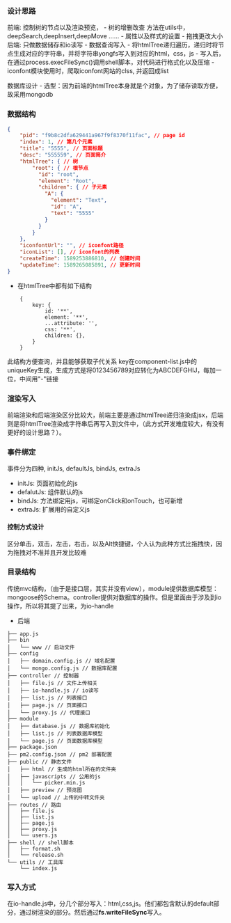 ### 设计思路
前端: 控制树的节点以及渲染预览，
	- 树的增删改查 方法在utils中，deepSearch,deepInsert,deepMove ......
	- 属性以及样式的设置
	- 拖拽更改大小
后端: 只做数据储存和io读写
	- 数据查询写入
	- 将htmlTree递归遍历，递归时将节点生成对应的字符串，并将字符串yongfs写入到对应的html，css，js
	- 写入后，在通过process.execFileSync()调用shell脚本，对代码进行格式化以及压缩
	- iconfont模块使用时，爬取iconfont网站的clss, 并返回成list

数据库设计
	- 选型：因为前端的htmlTree本身就是个对象，为了储存读取方便，故采用mongodb

### 数据结构
```json
{
	"pid": "f9b8c2dfa629441a967f9f8370f11fac", // page id
	"index": 1, // 第几个元素
	"title": "5555", // 页面标题
	"desc": "555559", // 页面简介
	"htmlTree": { // 树
		"root": { // 根节点
		  "id": "root",
		  "element": "Root",
		  "children": { // 子元素
		    "A": {
		      "element": "Text",
		      "id": "A",
		      "text": "5555"
		    }
		  }
		}
	},
	"iconfontUrl": "", // iconfont路径
	"iconList": [], // iconfont的列表
	"createTime": 1589253886810, // 创建时间
	"updateTime": 1589265085891, // 更新时间
}
```

- 在htmlTree中都有如下结构
```
	{
		key: {
			id: '**',
			element: '**',
			...attribute: '',
			css: '**',
			children: {},
		}
	}
```
 此结构方便查询，并且能够获取子代关系
 key在component-list.js中的uniqueKey生成，生成方式是将0123456789对应转化为ABCDEFGHIJ，每加一位，中间用"-"链接


### 渲染写入
前端渲染和后端渲染区分比较大，前端主要是通过htmlTree递归渲染成jsx，后端则是将htmlTree渲染成字符串后再写入到文件中，（此方式开发难度较大，有没有更好的设计思路？）。

### 事件绑定
事件分为四种, initJs, defaultJs, bindJs, extraJs
- initJs: 页面初始化的js
- defalutJs: 组件默认的js
- bindJs: 方法绑定用js，可绑定onClick和onTouch，也可新增
- extraJs: 扩展用的自定义js

#### 控制方式设计
区分单击，双击，左击，右击，以及Alt快捷键，个人认为此种方式比拖拽快，因为拖拽对不准并且开发比较难


### 目录结构
传统mvc结构，（由于是接口层，其实并没有view），module提供数据库模型：mongoose的Schema。controller提供对数据库的操作。但是里面由于涉及到io操作，所以将其提了出来，为io-handle

- 后端

```
├── app.js 
├── bin
│   └── www // 启动文件
├── config
│   ├── domain.config.js // 域名配置
│   └── mongo.config.js // 数据库配置
├── controller // 控制器
│   ├── file.js // 文件上传相关
│   ├── io-handle.js // io读写
│   ├── list.js // 列表接口
│   ├── page.js // 页面接口
│   └── proxy.js // 代理接口
├── module
│   ├── database.js // 数据库初始化
│   ├── list.js // 列表数据库模型
│   └── page.js // 页面数据库模型
├── package.json
├── pm2.config.json // pm2 部署配置
├── public // 静态文件 
│   ├── html // 生成的html所在的文件夹
│   ├── javascripts // 公用的js
│   │   └── picker.min.js
│   ├── preview // 预览图
│   └── upload // 上传的中转文件夹
├── routes // 路由
│   ├── file.js
│   ├── list.js
│   ├── page.js
│   ├── proxy.js
│   └── users.js
├── shell // shell脚本
│   ├── format.sh
│   └── release.sh
└── utils // 工具库
    └── index.js

```
### 写入方式

在io-handle.js中，分几个部分写入：html,css,js。他们都包含默认的default部分，通过树渲染的部分。然后通过**fs.writeFileSync**写入。
